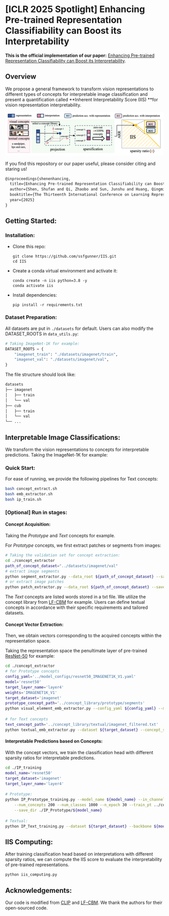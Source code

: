 # [ICLR 2025 Spotlight] Enhancing Pre-trained Representation Classifiability can Boost its Interpretability

**This is the official implementation of our paper:** [Enhancing Pre-trained Representation Classifiability can Boost its Interpretability](https://openreview.net/pdf?id=GjfIZan5jN).

## Overview

We propose a general framework to transform vision representations to different types of concepts for interpretable image classification and present a quantification called **Inherent Interpretability Score (IIS) **for vision representation interpretability.

![framework](./framework.png)

If you find this repository or our paper useful, please consider citing and staring us!

```tex
@inproceedings{shenenhancing,
  title={Enhancing Pre-trained Representation Classifiability can Boost its Interpretability},
  author={Shen, Shufan and Qi, Zhaobo and Sun, Junshu and Huang, Qingming and Tian, Qi and Wang, Shuhui},
  booktitle={The Thirteenth International Conference on Learning Representations},
  year={2025}
}
```

## Getting Started:

### Installation:

- Clone this repo:

  ```
  git clone https://github.com/ssfgunner/IIS.git
  cd IIS
  ```

- Create a conda virtual environment and activate it:

  ```
  conda create -n iis python=3.8 -y
  conda activate iis
  ```

- Install dependencies:

  ```
  pip install -r requirements.txt
  ```

### Dataset Preparation:

All datasets are put in  `./datasets` for default. Users can also modify the DATASET_ROOTS in `data_utils.py`:

```python
# Taking ImageNet-1K for example:
DATASET_ROOTS = {
    "imagenet_train": "./datasets/imagenet/train",
    "imagenet_val": "./datasets/imagenet/val",
}
```

The file structure should look like:

```bash
datasets
├── imagenet
│   ├── train
│   └── val
├── cub
│   ├── train
│   └── val
└── ...
```

## Interpretable Image Classifications:

We transform the vision representations to concepts for interpretable predictions. Taking the ImageNet-1K for example:

### Quick Start:

For ease of running, we provide the following pipelines for Text concepts:

```bash
bash concept_extract.sh
bash emb_extractor.sh
bash ip_train.sh
```

### [Optional] Run in stages:

#### Concept Acquisition:

Taking the *Prototype* and *Text* concepts for example.

For *Prototype* concepts, we first extract patches or segments from images:

```bash
# Taking the validation set for concept extraction:
cd ./concept_extractor
path_of_concept_dataset="../datasets/imagenet/val"
# extract image segments
python segment_extractor.py --data_root ${path_of_concept_dataset} --save_root ../concept_library/prototype/segments
# or extract image patches
python patch_extractor.py --data_root ${path_of_concept_dataset} --save_root ../concept_library/prototype/patches
```

The *Text* concepts are listed words stored in a txt file. We utilize the concept library from [LF-CBM](https://openreview.net/pdf?id=GjfIZan5jN) for example. Users can define textual concepts in accordance with their specific requirements and tailored datasets. 

#### Concept Vector Extraction:

Then, we obtain vectors corresponding to the acquired concepts within the representation space. 

Taking the representation space the penultimate layer of pre-trained [ResNet-50](https://openreview.net/pdf?id=GjfIZan5jN) for example:

```bash
cd ./concept_extractor
# for Prototype concepts
config_yaml='../model_configs/resnet50_IMAGENET1K_V1.yaml'
model='resnet50'
target_layer_name='layer4'
weights='IMAGENET1K_V1'
target_dataset='imagenet'
prototype_concept_path='../concept_library/prototype/segments'
python visual_element_emb_extractor.py --config_yaml ${config_yaml} --model ${model} --target_layer_name ${target_layer_name} --weights ${weights} --data-path ${prototype_concept_path}

# for Text concepts
text_concept_path='../concept_library/textual/imagenet_filtered.txt'
python textual_emb_extractor.py --dataset ${target_dataset} --concept_set ${text_concept_path} --backbone ${model} --activation_dir ./embs/${model}/ --feature_layer ${target_layer_name}
```

#### Interpretable Predictions based on Concepts:

With the concept vectors, we train the classification head with different sparsity ratios for interpretable predictions.

```bash
cd ./IP_training
model_name='resnet50'
target_dataset='imagenet'
target_layer_name='layer4'

# Prototype:
python IP_Prototype_training.py --model_name ${model_name} --in_channels 2048 --concept_path ../concept_extractor/embs/${model_name}/visual_element_emb.pkl \
    --num_concepts 200 --num_classes 1000 --n_epoch 30 --train_pt ../concept_extractor/embs/${model_name}/${target_dataset}_train_${model_name}_${target_layer_name}.pt --val_pt ../concept_extractor/embs/${model_name}/${target_dataset}_val_${model_name}_${target_layer_name}.pt \
    --save_dir ./IP_Prototype/${model_name}

# Textual:
python IP_Text_training.py --dataset ${target_dataset} --backbone ${model_name} --concept_set '../concept_library/textual/${target_dataset}_filtered.txt' --feature_layer ${target_layer_name} --sparsity_ratio --save_dir ./output --activation_dir '../concept_extractor/embs/${model_name}'
```

## IIS Computing:

After training classification head based on interpretations with different sparsity ratios, we can compute the IIS score to evaluate the interpretability of pre-trained representations.

```bash
python iis_computing.py
```

## Acknowledgements:

Our code is modified from [CLIP]() and [LF-CBM](). We thank the authors for their open-sourced code.
